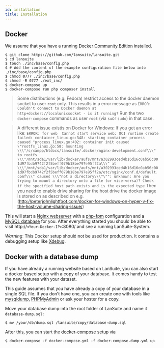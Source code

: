 ```yaml
---
id: installation
title: Installation
---
```


## Docker

We assume that you have a running [Docker Community Edition](https://www.docker.com/community-edition) installed.

```
$ git clone https://github.com/lansuite/lansuite.git
$ cd lansuite
$ touch ./inc/base/config.php
$ # Add the content of the example configuration file below into ./inc/base/config.php
$ chmod 0777 ./inc/base/config.php
$ chmod -R 0777 ./ext_inc/
$ docker-compose up
$ docker-compose run php composer install
```

> Some distributions (e.g. Fedora) restrict access to the docker daemon socket to user `root` only.
> This results in a error message as `ERROR: Couldn't connect to Docker daemon at http+docker://localunixsocket - is it running?`
> Run the two `docker-compose` commands as user `root` (via `su`or `sudo`) in that case.

> A different issue existis on Docker for Windows: If you get an error like: `ERROR: for web  Cannot start service web: OCI runtime create failed: container_linux.go:348: starting container process caused "process_linux.go:402: container init caused \"rootfs_linux.go:58: mounting \\\"/c/xampp/htdocs/lansuite/.docker/nginx-development.conf\\\" to rootfs \\\"/mnt/sda1/var/lib/docker/aufs/mnt/a302993ced4b16d16c0ab56c001d97fbdb9742f2f5beff079b18be797e95ff2a\\\" at \\\"/mnt/sda1/var/lib/docker/aufs/mnt/a302993ced4b16d16c0ab56c001d97fbdb9742f2f5beff079b18be797e95ff2a/etc/nginx/conf.d/default.conf\\\" caused \\\"not a directory\\\"\"": unknown: Are you trying to mount a directory onto a file (or vice-versa)? Check if the specified host path exists and is the expected type`
> Then you need to enable drive sharing for the host drive the docker image is stored on as described on e.g. (http://peterjohnlightfoot.com/docker-for-windows-on-hyper-v-fix-the-host-volume-sharing-issue/)

This will start a [Nginx webserver](https://nginx.org/) with a [php-fpm](https://secure.php.net/manual/en/install.fpm.php) configuration and a [MySQL database](https://www.mysql.com/) for you.
After everything started you should be able to visit http://`<Your-Docker-IP>`:8080/ and see a running LanSuite-System.

*Warning*: This Docker setup should not be used for production. It contains a debugging setup like [Xdebug](https://xdebug.org/).

## Docker with a database dump

If you have already a running website based on LanSuite, you can also start a docker based setup with a copy of your database.
It comes handy to test the new features with your dataset.

This guide assumes that you have already a copy of your database in a single SQL file.
If you don't have one, you can create one with tools like [mysqldump](https://dev.mysql.com/doc/refman/5.7/en/mysqldump-sql-format.html), [PHPMyAdmin](https://www.phpmyadmin.net/) or ask your hoster for a copy.

Move your database dump into the root folder of LanSuite and name it `database-dump.sql`:

```
$ mv /your/db/dump.sql /lansuite/copy/database-dump.sql
```

After this, you can start the [docker-compose](https://docs.docker.com/compose/) setup via

```
$ docker-compose -f docker-compose.yml -f docker-compose.dump.yml up
```